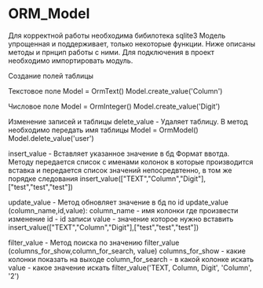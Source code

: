 # ORM_Model
Для корректной работы необходима бибилотека sqlite3
Модель упрощенная и поддерживает, только некоторые функции. Ниже описаны методы и прнцип работы с ними.
Для подключения в проект необходимо импортировать модуль.

Создание полей таблицы

Текстовое поле
Model = OrmText()
Model.create_value('Column')

Числовое поле
Model = OrmInteger()
Model.create_value('Digit')


Изменение записей и таблицы
delete_value - Удаляет таблицу. В метод необходимо передать имя таблицы
Model = OrmModel()
Model.delete_value('user')

insert_value - Вставляет указанное значение в бд
Формат ввотда. Методу передается список с именами колонок 
в которые производится вставка и передается список значений непосредвтенно, 
в том же порядке следования
insert_value(["TEXT","Column","Digit"],["test","test","test"])

update_value - Метод обновляет значение в бд по id
update_value (column_name,id,value):
column_name - имя колонки где произвести изменение
id - id записи
value - значение которое нужно вставить
insert_value(["TEXT","Column","Digit"],["test","test","test"])

filter_value - Метод поиска по значению
filter_value (columns_for_show,column_for_search, value)
columns_for_show - какие колонки показать на выходе
column_for_search - в какой колонке искать
value - какое значение искать
filter_value('TEXT, Column, Digit', 'Column', '2')
